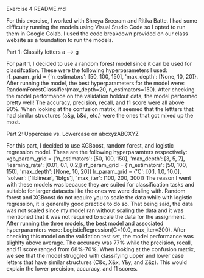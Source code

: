 Exercise 4 README.md

For this exercise, I worked with Shreya Sreeram and Ritika Batte. I had some difficulty running the models using Visual Studio Code so I opted to run them in Google Colab. I used the code breakdown provided on our class website as a foundation to run the models. 

Part 1: Classify letters a --> g 

For part 1, I decided to use a random forest model since it can be used for classifcation. These were the following hyperparameters I used: rf_param_grid = {'n_estimators': [50, 100, 150], 'max_depth': [None, 10, 20]}. After running the model, the best hyperparameters for the model were: RandomForestClassifier(max_depth=20, n_estimators=150). After checking the model performance on the validation holdout data, the model performed pretty well! The accuracy, precision, recall, and f1 score were all above 90%. When looking at the confusion matrix, it seemed that the lettters that had similar structures (a&g, b&d, etc.) were the ones that got mixed up the most. 

Part 2: Uppercase vs. Lowercase on abcxyzABCXYZ 

For this part, I decided to use XGBoost, random forest, and logistic regression model. These are the following hyperparamters respectively: 
xgb_param_grid = {'n_estimators': [50, 100, 150], 'max_depth': [3, 5, 7], 'learning_rate': [0.01, 0.1, 0.2]}
rf_param_grid = {'n_estimators': [50, 100, 150], 'max_depth': [None, 10, 20]}
lr_param_grid = {'C': [0.1, 1.0, 10.0], 'solver': ['liblinear', 'lbfgs'], 'max_iter': [100, 200, 300]}
The reason I went with these models was because they are suited for classification tasks and suitable for larger datasets like the ones we were dealing with. Random forest and XGBoost do not require you to scale the data while with logistic regression, it is generally good practice to do so. That being said, the data was not scaled since my model ran without scaling the data and it was mentioned that it was not required to scale the data for the assignment. After running the three models, the best model and associated hyperparamters were: LogisticRegression(C=10.0, max_iter=300). After checking this model on the validation test set, the model performance was slighlty above average. The accuracy was 77% while the precision, recall, and f1 score ranged from 68%-70%. When looking at the confusion matrix, we see that the model struggled with classifying upper and lower case letters that have similar structures (C&c, X&x, Y&y, and Z&z). This would explain the lower precision, accuracy, and f1 scores.  